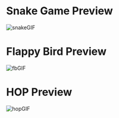# Snake Game Preview

![snakeGIF](https://github.com/user-attachments/assets/ce90d956-50de-4168-90bd-ddfce76f2f36)

# Flappy Bird Preview

![fbGIF](https://github.com/user-attachments/assets/6d53955c-7cca-4fd4-9e3d-67f5d8131dcb)

# HOP Preview
![hopGIF](https://github.com/user-attachments/assets/12197b9d-820a-4d51-83e1-5f4af25366e4)
